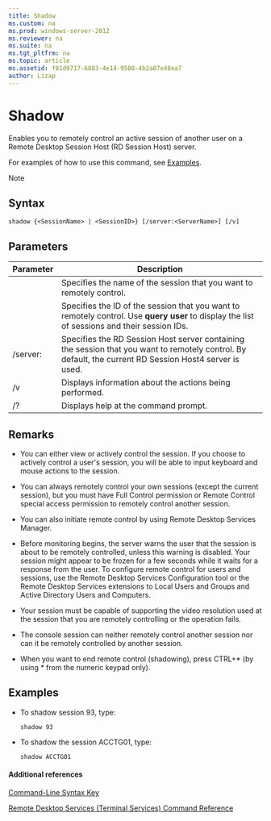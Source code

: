 ```yaml
---
title: Shadow
ms.custom: na
ms.prod: windows-server-2012
ms.reviewer: na
ms.suite: na
ms.tgt_pltfrm: na
ms.topic: article
ms.assetid: f81d9717-6883-4e14-9508-4b2a87e48ea7
author: Lizap
---
```

# Shadow
Enables you to remotely control an active session of another user on a Remote Desktop Session Host \(RD Session Host\) server.

For examples of how to use this command, see [Examples](#BKMK_examples).

> [!NOTE]

## Syntax

```
shadow {<SessionName> | <SessionID>} [/server:<ServerName>] [/v]
```

## Parameters

|Parameter|Description|
|-------------|---------------|
|<SessionName>|Specifies the name of the session that you want to remotely control.|
|<SessionID>|Specifies the ID of the session that you want to remotely control. Use **query user** to display the list of sessions and their session IDs.|
|\/server:<ServerName>|Specifies the RD Session Host server containing the session that you want to remotely control. By default, the current RD Session Host4 server is used.|
|\/v|Displays information about the actions being performed.|
|\/?|Displays help at the command prompt.|

## Remarks

-   You can either view or actively control the session. If you choose to actively control a user's session, you will be able to input keyboard and mouse actions to the session.

-   You can always remotely control your own sessions \(except the current session\), but you must have Full Control permission or Remote Control special access permission to remotely control another session.

-   You can also initiate remote control by using Remote Desktop Services Manager.

-   Before monitoring begins, the server warns the user that the session is about to be remotely controlled, unless this warning is disabled. Your session might appear to be frozen for a few seconds while it waits for a response from the user. To configure remote control for users and sessions, use the Remote Desktop Services Configuration tool or the Remote Desktop Services extensions to Local Users and Groups and Active Directory Users and Computers.

-   Your session must be capable of supporting the video resolution used at the session that you are remotely controlling or the operation fails.

-   The console session can neither remotely control another session nor can it be remotely controlled by another session.

-   When you want to end remote control \(shadowing\), press CTRL\+\* \(by using \* from the numeric keypad only\).

## <a name="BKMK_examples"></a>Examples

-   To shadow session 93, type:

    ```
    shadow 93
    ```

-   To shadow the session ACCTG01, type:

    ```
    shadow ACCTG01
    ```

#### Additional references
[Command-Line Syntax Key](Command-Line-Syntax-Key.md)

[Remote Desktop Services &#40;Terminal Services&#41; Command Reference](commands-by-server-role/Remote-Desktop-Services--Terminal-Services--Command-Reference.md)


